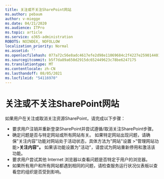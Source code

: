 ```yaml
---
title: 关注或不关注SharePoint网站
ms.author: pebaum
author: v-miegge
ms.date: 04/21/2020
ms.audience: ITPro
ms.topic: article
ms.service: o365-administration
ROBOTS: NOINDEX, NOFOLLOW
localization_priority: Normal
ms.assetid: ''
ms.openlocfilehash: 077a72c56e8adc4617efe2d98e11069684c2f4227e2590144017be30fb19548e
ms.sourcegitcommit: b5f7da89a650d2915dc652449623c78be6247175
ms.translationtype: MT
ms.contentlocale: zh-CN
ms.lasthandoff: 08/05/2021
ms.locfileid: "54116970"
---
```

# <a name="follow-or-un-follow-a-sharepoint-site"></a>关注或不关注SharePoint网站

如果用户在关注或取消关注资源SharePoint，请完成以下步骤：

* 要求用户注销并重新登录SharePoint并尝试遵循/取消关注SharePoint步骤。
* 确定问题是否与特定网站或所有网站有关。 如果特定网站出现问题，请确保"关注内容"功能对网站处于活动状态，具体方法为"网站"设置 >"管理网站功能>**关注内容"。** 如果该功能设置为"活动"，请尝试为网站重新停用和激活该功能。
* 要求用户尝试其他 Internet 浏览器以查看问题是否特定于用户的浏览器。
* 如果所有用户和所有网站都遇到相同的问题，请检查服务运行状况仪表板以查看[](https://admin.microsoft.com/AdminPortal/Home#/servicehealth)您的组织是否受到影响。
